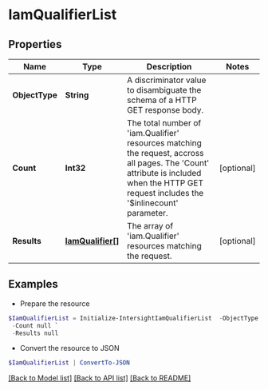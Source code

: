 # IamQualifierList
## Properties

Name | Type | Description | Notes
------------ | ------------- | ------------- | -------------
**ObjectType** | **String** | A discriminator value to disambiguate the schema of a HTTP GET response body. | 
**Count** | **Int32** | The total number of &#39;iam.Qualifier&#39; resources matching the request, accross all pages. The &#39;Count&#39; attribute is included when the HTTP GET request includes the &#39;$inlinecount&#39; parameter. | [optional] 
**Results** | [**IamQualifier[]**](IamQualifier.md) | The array of &#39;iam.Qualifier&#39; resources matching the request. | [optional] 

## Examples

- Prepare the resource
```powershell
$IamQualifierList = Initialize-IntersightIamQualifierList  -ObjectType null `
 -Count null `
 -Results null
```

- Convert the resource to JSON
```powershell
$IamQualifierList | ConvertTo-JSON
```

[[Back to Model list]](../README.md#documentation-for-models) [[Back to API list]](../README.md#documentation-for-api-endpoints) [[Back to README]](../README.md)

